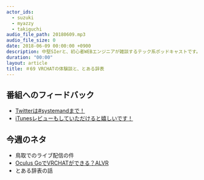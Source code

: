 ```yaml
---
actor_ids:
  - suzuki
  - myazzy
  - takiguchi
audio_file_path: 20180609.mp3
audio_file_size: 0
date: 2018-06-09 00:00:00 +0900
description: 中堅SIerと、初心者WEBエンジニアが雑談するテック系ポッドキャストです。
duration: "00:00"
layout: article
title: ＃69 VRCHATの体験談と、とある辞表
---
```

## 番組へのフィードバック
* [Twitterは#systemandまで！](https://twitter.com/search?q=%23systemand)
* [iTunesレビューもしていただけると嬉しいです！](https://itunes.apple.com/jp/podcast/systemand-online/id1205168408?mt=2)

## 今週のネタ
* 鳥取でのライブ配信の件
* [Oculus GoでVRCHATができる？ALVR](https://github.com/polygraphene/ALVR/blob/master/README-ja.md)
* とある辞表の話
